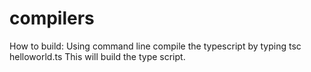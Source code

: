 # compilers
How to build:
Using command line compile the typescript by typing tsc helloworld.ts
This will build the type script.
